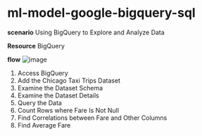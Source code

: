 # ml-model-google-bigquery-sql

**scenario**
  Using BigQuery to Explore and Analyze Data
  
**Resource**
  BigQuery

**flow**
![image](https://github.com/rameshjoshi/ml-model-google-bigquery-sql/assets/7277702/02c1031e-d0ea-4fed-adea-7ecae8f1e097)

  1. Access BigQuery
  2. Add the Chicago Taxi Trips Dataset
  3. Examine the Dataset Schema
  4. Examine the Dataset Details
  5. Query the Data
  6. Count Rows where Fare Is Not Null
  7. Find Correlations between Fare and Other Columns
  8. Find Average Fare


